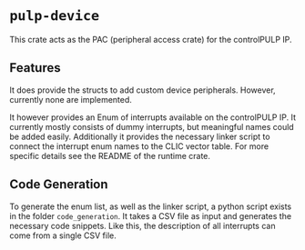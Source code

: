 # `pulp-device`

This crate acts as the PAC (peripheral access crate) for the controlPULP IP.

## Features

It does provide the structs to add custom device peripherals. However, currently none are implemented.

It however provides an Enum of interrupts available on the controlPULP IP. It currently mostly consists of dummy interrupts, but meaningful names could be added easily.
Additionally it provides the necessary linker script to connect the interrupt enum names to the CLIC vector table. For more specific details see the README of the runtime crate.

## Code Generation

To generate the enum list, as well as the linker script, a python script exists in the folder `code_generation`. It takes a CSV file as input and generates the necessary code snippets. Like this, the description of all interrupts can come from a single CSV file.